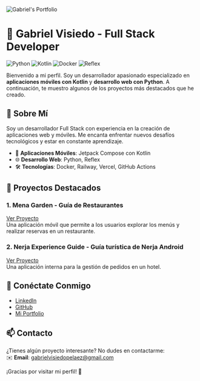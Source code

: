 

![Gabriel's Portfolio](https://firebasestorage.googleapis.com/v0/b/productos-garden.appspot.com/o/VIPE_DEVELOPER_WEB%2Fvipe_portfolio_github.png?alt=media&token=1f74e93e-bd83-4cea-88db-d0fa33b0fd7a)

# 🚀 Gabriel Visiedo - Full Stack Developer

![Python](https://img.shields.io/badge/Python-yellow)
![Kotlin](https://img.shields.io/badge/Kotlin-orange?logo=kotlin&logoColor=white)
![Docker](https://img.shields.io/badge/Docker-blue)
![Reflex](https://img.shields.io/badge/Reflex-Python-purple)

Bienvenido a mi perfil. Soy un desarrollador apasionado especializado en **aplicaciones móviles con Kotlin** y **desarrollo web con Python**. A continuación, te muestro algunos de los proyectos más destacados que he creado.

## 🎯 Sobre Mí

Soy un desarrollador Full Stack con experiencia en la creación de aplicaciones web y móviles. Me encanta enfrentar nuevos desafíos tecnológicos y estar en constante aprendizaje.

- 📱 **Aplicaciones Móviles**: Jetpack Compose con Kotlin
- 🌐 **Desarrollo Web**: Python, Reflex
- 🛠️ **Tecnologías**: Docker, Railway, Vercel, GitHub Actions

## 🌟 Proyectos Destacados

### 1. Mena Garden - Guía de Restaurantes
[Ver Proyecto](https://github.com/tu-repositorio)  
Una aplicación móvil que permite a los usuarios explorar los menús y realizar reservas en un restaurante.

### 2. Nerja Experience Guide - Guía turística de Nerja Android
[Ver Proyecto](https://github.com/tu-repositorio)  
Una aplicación interna para la gestión de pedidos en un hotel.

## 🔗 Conéctate Conmigo

- [LinkedIn](https://www.linkedin.com/in/gabriel-visiedo-pel%C3%A1ez-993675303/)
- [GitHub](https://github.com/Gaby79dev)
- [Mi Portfolio](https://vipedeveloper.vercel.app/)

## 📫 Contacto

¿Tienes algún proyecto interesante? No dudes en contactarme:  
✉️ **Email**: gabrielvisiedopelaez@gmail.com

¡Gracias por visitar mi perfil! 🚀
